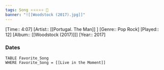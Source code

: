 ```yaml
---
tags: Song ⭐⭐⭐⭐⭐ 💛
banner: "![[Woodstock (2017).jpg]]"
---
```

[Time:: 4:07]
[Artist:: [[Portugal. The Man]] ]
[Genre:: Pop Rock]
[Played:: 12]
[Album:: [[Woodstock (2017)]]]
[Year:: 2017]
### Dates
````dataview
TABLE Favorite_Song
WHERE Favorite_Song = [[Live in the Moment]]
````